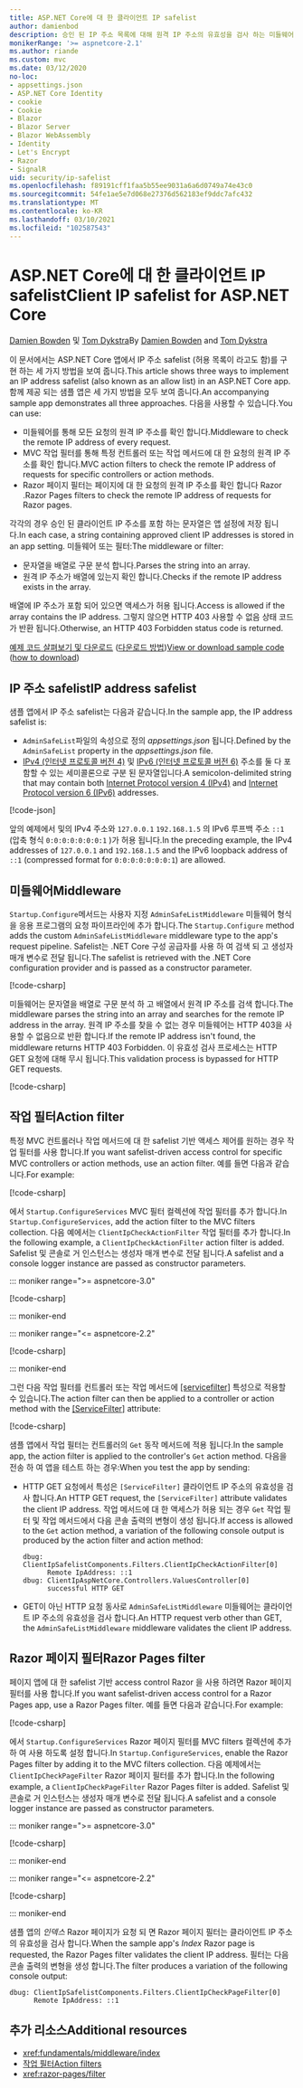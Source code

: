 ```yaml
---
title: ASP.NET Core에 대 한 클라이언트 IP safelist
author: damienbod
description: 승인 된 IP 주소 목록에 대해 원격 IP 주소의 유효성을 검사 하는 미들웨어 또는 작업 필터를 작성 하는 방법에 대해 알아봅니다.
monikerRange: '>= aspnetcore-2.1'
ms.author: riande
ms.custom: mvc
ms.date: 03/12/2020
no-loc:
- appsettings.json
- ASP.NET Core Identity
- cookie
- Cookie
- Blazor
- Blazor Server
- Blazor WebAssembly
- Identity
- Let's Encrypt
- Razor
- SignalR
uid: security/ip-safelist
ms.openlocfilehash: f89191cff1faa5b55ee9031a6a6d0749a74e43c0
ms.sourcegitcommit: 54fe1ae5e7d068e27376d562183ef9ddc7afc432
ms.translationtype: MT
ms.contentlocale: ko-KR
ms.lasthandoff: 03/10/2021
ms.locfileid: "102587543"
---
```

# <a name="client-ip-safelist-for-aspnet-core"></a><span data-ttu-id="7b559-103">ASP.NET Core에 대 한 클라이언트 IP safelist</span><span class="sxs-lookup"><span data-stu-id="7b559-103">Client IP safelist for ASP.NET Core</span></span>

<span data-ttu-id="7b559-104">[Damien Bowden](https://twitter.com/damien_bod) 및 [Tom Dykstra](https://github.com/tdykstra)</span><span class="sxs-lookup"><span data-stu-id="7b559-104">By [Damien Bowden](https://twitter.com/damien_bod) and [Tom Dykstra](https://github.com/tdykstra)</span></span>
 
<span data-ttu-id="7b559-105">이 문서에서는 ASP.NET Core 앱에서 IP 주소 safelist (허용 목록이 라고도 함)를 구현 하는 세 가지 방법을 보여 줍니다.</span><span class="sxs-lookup"><span data-stu-id="7b559-105">This article shows three ways to implement an IP address safelist (also known as an allow list) in an ASP.NET Core app.</span></span> <span data-ttu-id="7b559-106">함께 제공 되는 샘플 앱은 세 가지 방법을 모두 보여 줍니다.</span><span class="sxs-lookup"><span data-stu-id="7b559-106">An accompanying sample app demonstrates all three approaches.</span></span> <span data-ttu-id="7b559-107">다음을 사용할 수 있습니다.</span><span class="sxs-lookup"><span data-stu-id="7b559-107">You can use:</span></span>

* <span data-ttu-id="7b559-108">미들웨어를 통해 모든 요청의 원격 IP 주소를 확인 합니다.</span><span class="sxs-lookup"><span data-stu-id="7b559-108">Middleware to check the remote IP address of every request.</span></span>
* <span data-ttu-id="7b559-109">MVC 작업 필터를 통해 특정 컨트롤러 또는 작업 메서드에 대 한 요청의 원격 IP 주소를 확인 합니다.</span><span class="sxs-lookup"><span data-stu-id="7b559-109">MVC action filters to check the remote IP address of requests for specific controllers or action methods.</span></span>
* <span data-ttu-id="7b559-110">Razor 페이지 필터는 페이지에 대 한 요청의 원격 IP 주소를 확인 합니다 Razor .</span><span class="sxs-lookup"><span data-stu-id="7b559-110">Razor Pages filters to check the remote IP address of requests for Razor pages.</span></span>

<span data-ttu-id="7b559-111">각각의 경우 승인 된 클라이언트 IP 주소를 포함 하는 문자열은 앱 설정에 저장 됩니다.</span><span class="sxs-lookup"><span data-stu-id="7b559-111">In each case, a string containing approved client IP addresses is stored in an app setting.</span></span> <span data-ttu-id="7b559-112">미들웨어 또는 필터:</span><span class="sxs-lookup"><span data-stu-id="7b559-112">The middleware or filter:</span></span>

* <span data-ttu-id="7b559-113">문자열을 배열로 구문 분석 합니다.</span><span class="sxs-lookup"><span data-stu-id="7b559-113">Parses the string into an array.</span></span> 
* <span data-ttu-id="7b559-114">원격 IP 주소가 배열에 있는지 확인 합니다.</span><span class="sxs-lookup"><span data-stu-id="7b559-114">Checks if the remote IP address exists in the array.</span></span>

<span data-ttu-id="7b559-115">배열에 IP 주소가 포함 되어 있으면 액세스가 허용 됩니다.</span><span class="sxs-lookup"><span data-stu-id="7b559-115">Access is allowed if the array contains the IP address.</span></span> <span data-ttu-id="7b559-116">그렇지 않으면 HTTP 403 사용할 수 없음 상태 코드가 반환 됩니다.</span><span class="sxs-lookup"><span data-stu-id="7b559-116">Otherwise, an HTTP 403 Forbidden status code is returned.</span></span>

<span data-ttu-id="7b559-117">[예제 코드 살펴보기 및 다운로드](https://github.com/dotnet/AspNetCore.Docs/tree/main/aspnetcore/security/ip-safelist/samples) ([다운로드 방법](xref:index#how-to-download-a-sample))</span><span class="sxs-lookup"><span data-stu-id="7b559-117">[View or download sample code](https://github.com/dotnet/AspNetCore.Docs/tree/main/aspnetcore/security/ip-safelist/samples) ([how to download](xref:index#how-to-download-a-sample))</span></span>

## <a name="ip-address-safelist"></a><span data-ttu-id="7b559-118">IP 주소 safelist</span><span class="sxs-lookup"><span data-stu-id="7b559-118">IP address safelist</span></span>

<span data-ttu-id="7b559-119">샘플 앱에서 IP 주소 safelist는 다음과 같습니다.</span><span class="sxs-lookup"><span data-stu-id="7b559-119">In the sample app, the IP address safelist is:</span></span>

* <span data-ttu-id="7b559-120">`AdminSafeList`파일의 속성으로 정의 *appsettings.json* 됩니다.</span><span class="sxs-lookup"><span data-stu-id="7b559-120">Defined by the `AdminSafeList` property in the *appsettings.json* file.</span></span>
* <span data-ttu-id="7b559-121">[IPv4 (인터넷 프로토콜 버전 4)](https://wikipedia.org/wiki/IPv4) 및 [IPv6 (인터넷 프로토콜 버전 6)](https://wikipedia.org/wiki/IPv6) 주소를 둘 다 포함할 수 있는 세미콜론으로 구분 된 문자열입니다.</span><span class="sxs-lookup"><span data-stu-id="7b559-121">A semicolon-delimited string that may contain both [Internet Protocol version 4 (IPv4)](https://wikipedia.org/wiki/IPv4) and [Internet Protocol version 6 (IPv6)](https://wikipedia.org/wiki/IPv6) addresses.</span></span>

[!code-json[](ip-safelist/samples/3.x/ClientIpAspNetCore/appsettings.json?range=1-3&highlight=2)]

<span data-ttu-id="7b559-122">앞의 예제에서 및의 IPv4 주소와 `127.0.0.1` `192.168.1.5` 의 IPv6 루프백 주소 `::1` (압축 형식 `0:0:0:0:0:0:0:1` )가 허용 됩니다.</span><span class="sxs-lookup"><span data-stu-id="7b559-122">In the preceding example, the IPv4 addresses of `127.0.0.1` and `192.168.1.5` and the IPv6 loopback address of `::1` (compressed format for `0:0:0:0:0:0:0:1`) are allowed.</span></span>

## <a name="middleware"></a><span data-ttu-id="7b559-123">미들웨어</span><span class="sxs-lookup"><span data-stu-id="7b559-123">Middleware</span></span>

<span data-ttu-id="7b559-124">`Startup.Configure`메서드는 사용자 지정 `AdminSafeListMiddleware` 미들웨어 형식을 응용 프로그램의 요청 파이프라인에 추가 합니다.</span><span class="sxs-lookup"><span data-stu-id="7b559-124">The `Startup.Configure` method adds the custom `AdminSafeListMiddleware` middleware type to the app's request pipeline.</span></span> <span data-ttu-id="7b559-125">Safelist는 .NET Core 구성 공급자를 사용 하 여 검색 되 고 생성자 매개 변수로 전달 됩니다.</span><span class="sxs-lookup"><span data-stu-id="7b559-125">The safelist is retrieved with the .NET Core configuration provider and is passed as a constructor parameter.</span></span>

[!code-csharp[](ip-safelist/samples/3.x/ClientIpAspNetCore/Startup.cs?name=snippet_ConfigureAddMiddleware)]

<span data-ttu-id="7b559-126">미들웨어는 문자열을 배열로 구문 분석 하 고 배열에서 원격 IP 주소를 검색 합니다.</span><span class="sxs-lookup"><span data-stu-id="7b559-126">The middleware parses the string into an array and searches for the remote IP address in the array.</span></span> <span data-ttu-id="7b559-127">원격 IP 주소를 찾을 수 없는 경우 미들웨어는 HTTP 403을 사용할 수 없음으로 반환 합니다.</span><span class="sxs-lookup"><span data-stu-id="7b559-127">If the remote IP address isn't found, the middleware returns HTTP 403 Forbidden.</span></span> <span data-ttu-id="7b559-128">이 유효성 검사 프로세스는 HTTP GET 요청에 대해 무시 됩니다.</span><span class="sxs-lookup"><span data-stu-id="7b559-128">This validation process is bypassed for HTTP GET requests.</span></span>

[!code-csharp[](ip-safelist/samples/Shared/ClientIpSafelistComponents/Middlewares/AdminSafeListMiddleware.cs?name=snippet_ClassOnly)]

## <a name="action-filter"></a><span data-ttu-id="7b559-129">작업 필터</span><span class="sxs-lookup"><span data-stu-id="7b559-129">Action filter</span></span>

<span data-ttu-id="7b559-130">특정 MVC 컨트롤러나 작업 메서드에 대 한 safelist 기반 액세스 제어를 원하는 경우 작업 필터를 사용 합니다.</span><span class="sxs-lookup"><span data-stu-id="7b559-130">If you want safelist-driven access control for specific MVC controllers or action methods, use an action filter.</span></span> <span data-ttu-id="7b559-131">예를 들면 다음과 같습니다.</span><span class="sxs-lookup"><span data-stu-id="7b559-131">For example:</span></span>

[!code-csharp[](ip-safelist/samples/Shared/ClientIpSafelistComponents/Filters/ClientIpCheckActionFilter.cs?name=snippet_ClassOnly)]

<span data-ttu-id="7b559-132">에서 `Startup.ConfigureServices` MVC 필터 컬렉션에 작업 필터를 추가 합니다.</span><span class="sxs-lookup"><span data-stu-id="7b559-132">In `Startup.ConfigureServices`, add the action filter to the MVC filters collection.</span></span> <span data-ttu-id="7b559-133">다음 예에서는 `ClientIpCheckActionFilter` 작업 필터를 추가 합니다.</span><span class="sxs-lookup"><span data-stu-id="7b559-133">In the following example, a `ClientIpCheckActionFilter` action filter is added.</span></span> <span data-ttu-id="7b559-134">Safelist 및 콘솔로 거 인스턴스는 생성자 매개 변수로 전달 됩니다.</span><span class="sxs-lookup"><span data-stu-id="7b559-134">A safelist and a console logger instance are passed as constructor parameters.</span></span>

::: moniker range=">= aspnetcore-3.0"

[!code-csharp[](ip-safelist/samples/3.x/ClientIpAspNetCore/Startup.cs?name=snippet_ConfigureServicesActionFilter)]

::: moniker-end

::: moniker range="<= aspnetcore-2.2"

[!code-csharp[](ip-safelist/samples/2.x/ClientIpAspNetCore/Startup.cs?name=snippet_ConfigureServicesActionFilter)]

::: moniker-end

<span data-ttu-id="7b559-135">그런 다음 작업 필터를 컨트롤러 또는 작업 메서드에 [[servicefilter]](xref:Microsoft.AspNetCore.Mvc.ServiceFilterAttribute) 특성으로 적용할 수 있습니다.</span><span class="sxs-lookup"><span data-stu-id="7b559-135">The action filter can then be applied to a controller or action method with the [[ServiceFilter]](xref:Microsoft.AspNetCore.Mvc.ServiceFilterAttribute) attribute:</span></span>

[!code-csharp[](ip-safelist/samples/3.x/ClientIpAspNetCore/Controllers/ValuesController.cs?name=snippet_ActionFilter&highlight=1)]

<span data-ttu-id="7b559-136">샘플 앱에서 작업 필터는 컨트롤러의 `Get` 동작 메서드에 적용 됩니다.</span><span class="sxs-lookup"><span data-stu-id="7b559-136">In the sample app, the action filter is applied to the controller's `Get` action method.</span></span> <span data-ttu-id="7b559-137">다음을 전송 하 여 앱을 테스트 하는 경우:</span><span class="sxs-lookup"><span data-stu-id="7b559-137">When you test the app by sending:</span></span>

* <span data-ttu-id="7b559-138">HTTP GET 요청에서 특성은 `[ServiceFilter]` 클라이언트 IP 주소의 유효성을 검사 합니다.</span><span class="sxs-lookup"><span data-stu-id="7b559-138">An HTTP GET request, the `[ServiceFilter]` attribute validates the client IP address.</span></span> <span data-ttu-id="7b559-139">작업 메서드에 대 한 액세스가 허용 되는 경우 `Get` 작업 필터 및 작업 메서드에서 다음 콘솔 출력의 변형이 생성 됩니다.</span><span class="sxs-lookup"><span data-stu-id="7b559-139">If access is allowed to the `Get` action method, a variation of the following console output is produced by the action filter and action method:</span></span>

    ```
    dbug: ClientIpSafelistComponents.Filters.ClientIpCheckActionFilter[0]
          Remote IpAddress: ::1
    dbug: ClientIpAspNetCore.Controllers.ValuesController[0]
          successful HTTP GET    
    ```

* <span data-ttu-id="7b559-140">GET이 아닌 HTTP 요청 동사로 `AdminSafeListMiddleware` 미들웨어는 클라이언트 IP 주소의 유효성을 검사 합니다.</span><span class="sxs-lookup"><span data-stu-id="7b559-140">An HTTP request verb other than GET, the `AdminSafeListMiddleware` middleware validates the client IP address.</span></span>

## <a name="razor-pages-filter"></a><span data-ttu-id="7b559-141">Razor 페이지 필터</span><span class="sxs-lookup"><span data-stu-id="7b559-141">Razor Pages filter</span></span>

<span data-ttu-id="7b559-142">페이지 앱에 대 한 safelist 기반 access control Razor 을 사용 하려면 Razor 페이지 필터를 사용 합니다.</span><span class="sxs-lookup"><span data-stu-id="7b559-142">If you want safelist-driven access control for a Razor Pages app, use a Razor Pages filter.</span></span> <span data-ttu-id="7b559-143">예를 들면 다음과 같습니다.</span><span class="sxs-lookup"><span data-stu-id="7b559-143">For example:</span></span>

[!code-csharp[](ip-safelist/samples/Shared/ClientIpSafelistComponents/Filters/ClientIpCheckPageFilter.cs?name=snippet_ClassOnly)]

<span data-ttu-id="7b559-144">에서 `Startup.ConfigureServices` Razor 페이지 필터를 MVC filters 컬렉션에 추가 하 여 사용 하도록 설정 합니다.</span><span class="sxs-lookup"><span data-stu-id="7b559-144">In `Startup.ConfigureServices`, enable the Razor Pages filter by adding it to the MVC filters collection.</span></span> <span data-ttu-id="7b559-145">다음 예제에서는 `ClientIpCheckPageFilter` Razor 페이지 필터를 추가 합니다.</span><span class="sxs-lookup"><span data-stu-id="7b559-145">In the following example, a `ClientIpCheckPageFilter` Razor Pages filter is added.</span></span> <span data-ttu-id="7b559-146">Safelist 및 콘솔로 거 인스턴스는 생성자 매개 변수로 전달 됩니다.</span><span class="sxs-lookup"><span data-stu-id="7b559-146">A safelist and a console logger instance are passed as constructor parameters.</span></span>

::: moniker range=">= aspnetcore-3.0"

[!code-csharp[](ip-safelist/samples/3.x/ClientIpAspNetCore/Startup.cs?name=snippet_ConfigureServicesPageFilter)]

::: moniker-end

::: moniker range="<= aspnetcore-2.2"

[!code-csharp[](ip-safelist/samples/2.x/ClientIpAspNetCore/Startup.cs?name=snippet_ConfigureServicesPageFilter)]

::: moniker-end

<span data-ttu-id="7b559-147">샘플 앱의 *인덱스* Razor 페이지가 요청 되 면 Razor 페이지 필터는 클라이언트 IP 주소의 유효성을 검사 합니다.</span><span class="sxs-lookup"><span data-stu-id="7b559-147">When the sample app's *Index* Razor page is requested, the Razor Pages filter validates the client IP address.</span></span> <span data-ttu-id="7b559-148">필터는 다음 콘솔 출력의 변형을 생성 합니다.</span><span class="sxs-lookup"><span data-stu-id="7b559-148">The filter produces a variation of the following console output:</span></span>

```
dbug: ClientIpSafelistComponents.Filters.ClientIpCheckPageFilter[0]
      Remote IpAddress: ::1
```

## <a name="additional-resources"></a><span data-ttu-id="7b559-149">추가 리소스</span><span class="sxs-lookup"><span data-stu-id="7b559-149">Additional resources</span></span>

* <xref:fundamentals/middleware/index>
* [<span data-ttu-id="7b559-150">작업 필터</span><span class="sxs-lookup"><span data-stu-id="7b559-150">Action filters</span></span>](xref:mvc/controllers/filters#action-filters)
* <xref:razor-pages/filter>

